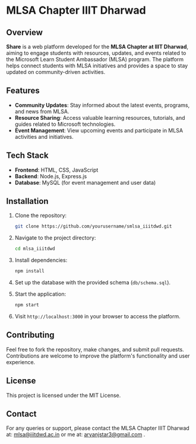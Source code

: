 # MLSA Chapter IIIT Dharwad

## Overview
**Share** is a web platform developed for the **MLSA Chapter at IIIT Dharwad**, aiming to engage students with resources, updates, and events related to the Microsoft Learn Student Ambassador (MLSA) program. The platform helps connect students with MLSA initiatives and provides a space to stay updated on community-driven activities.

## Features
- **Community Updates**: Stay informed about the latest events, programs, and news from MLSA.
- **Resource Sharing**: Access valuable learning resources, tutorials, and guides related to Microsoft technologies.
- **Event Management**: View upcoming events and participate in MLSA activities and initiatives.

## Tech Stack
- **Frontend**: HTML, CSS, JavaScript
- **Backend**: Node.js, Express.js
- **Database**: MySQL (for event management and user data)

## Installation

1. Clone the repository:
    ```bash
    git clone https://github.com/yourusername/smlsa_iiitdwd.git
    ```

2. Navigate to the project directory:
    ```bash
    cd mlsa_iiitdwd
    ```

3. Install dependencies:
    ```bash
    npm install
    ```

4. Set up the database with the provided schema (`db/schema.sql`).

5. Start the application:
    ```bash
    npm start
    ```

6. Visit `http://localhost:3000` in your browser to access the platform.

## Contributing
Feel free to fork the repository, make changes, and submit pull requests. Contributions are welcome to improve the platform's functionality and user experience.

## License
This project is licensed under the MIT License.

## Contact
For any queries or support, please contact the MLSA Chapter IIIT Dharwad at: [mlsa@iiitdwd.ac.in](mailto:mlsa@iiitdwd.ac.in) or me at: [aryanjstar3@gmail.com](mailto:aryanjstar3@gmail.com) .
